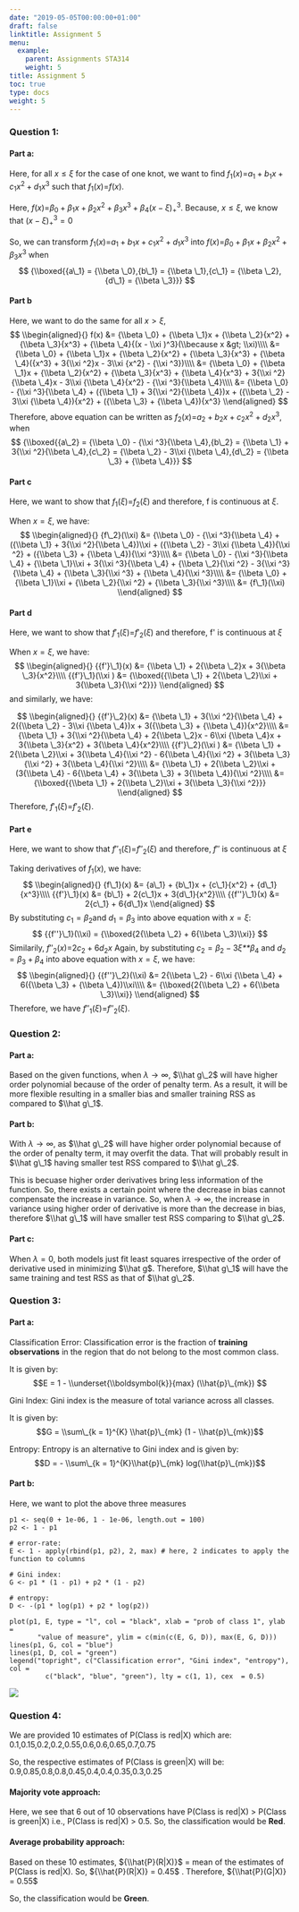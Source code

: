 ```yaml
---
date: "2019-05-05T00:00:00+01:00"
draft: false
linktitle: Assignment 5
menu:
  example:
    parent: Assignments STA314
    weight: 5
title: Assignment 5
toc: true
type: docs
weight: 5
---
```


### Question 1:

#### Part a:

Here, for all *x* ≤ *ξ* for the case of one knot, we want to find
*f*<sub>1</sub>(*x*)=*a*<sub>1</sub> + *b*<sub>1</sub>*x* + *c*<sub>1</sub>*x*<sup>2</sup> + *d*<sub>1</sub>*x*<sup>3</sup>
such that *f*<sub>1</sub>(*x*)=*f*(*x*).

Here,
*f*(*x*)=*β*<sub>0</sub> + *β*<sub>1</sub>*x* + *β*<sub>2</sub>*x*<sup>2</sup> + *β*<sub>3</sub>*x*<sup>3</sup> + *β*<sub>4</sub>(*x* − *ξ*)<sub>+</sub><sup>3</sup>.
Because, *x* ≤ *ξ*, we know that (*x* − *ξ*)<sub>+</sub><sup>3</sup> = 0

So, we can transform
*f*<sub>1</sub>(*x*)=*a*<sub>1</sub> + *b*<sub>1</sub>*x* + *c*<sub>1</sub>*x*<sup>2</sup> + *d*<sub>1</sub>*x*<sup>3</sup>
into
*f*(*x*)=*β*<sub>0</sub> + *β*<sub>1</sub>*x* + *β*<sub>2</sub>*x*<sup>2</sup> + *β*<sub>3</sub>*x*<sup>3</sup>
when
$$
{\\boxed{{a\_1} = {\\beta \_0},{b\_1} = {\\beta \_1},{c\_1} = {\\beta \_2},{d\_1} = {\\beta \_3}}}
$$

#### Part b

Here, we want to do the same for all *x* &gt; *ξ*,
$$
\\begin{aligned}{}
f(x) &= {\\beta \_0} + {\\beta \_1}x + {\\beta \_2}{x^2} + {\\beta \_3}{x^3} + {\\beta \_4}{(x - \\xi )^3}(\\because x &gt; \\xi)\\\\
&= {\\beta \_0} + {\\beta \_1}x + {\\beta \_2}{x^2} + {\\beta \_3}{x^3} + {\\beta \_4}({x^3} + 3{\\xi ^2}x - 3\\xi {x^2} - {\\xi ^3})\\\\
&= {\\beta \_0} + {\\beta \_1}x + {\\beta \_2}{x^2} + {\\beta \_3}{x^3} + {\\beta \_4}{x^3} + 3{\\xi ^2}{\\beta \_4}x - 3\\xi {\\beta \_4}{x^2} - {\\xi ^3}{\\beta \_4}\\\\
&= {\\beta \_0} - {\\xi ^3}{\\beta \_4} + ({\\beta \_1} + 3{\\xi ^2}{\\beta \_4})x + ({\\beta \_2} - 3\\xi {\\beta \_4}){x^2} + ({\\beta \_3} + {\\beta \_4}){x^3}
\\end{aligned}
$$
 Therefore, above equation can be written as
*f*<sub>2</sub>(*x*)=*a*<sub>2</sub> + *b*<sub>2</sub>*x* + *c*<sub>2</sub>*x*<sup>2</sup> + *d*<sub>2</sub>*x*<sup>3</sup>,
when
$$
{\\boxed{{a\_2} = {\\beta \_0} - {\\xi ^3}{\\beta \_4},{b\_2} = {\\beta \_1} + 3{\\xi ^2}{\\beta \_4},{c\_2} = {\\beta \_2} - 3\\xi {\\beta \_4},{d\_2} = {\\beta \_3} + {\\beta \_4}}}
$$

#### Part c

Here, we want to show that *f*<sub>1</sub>(*ξ*)=*f*<sub>2</sub>(*ξ*) and
therefore, f is continuous at *ξ*.

When *x* = *ξ*, we have:
$$
\\begin{aligned}{}
{f\_2}(\\xi) &= {\\beta \_0} - {\\xi ^3}{\\beta \_4} + ({\\beta \_1} + 3{\\xi ^2}{\\beta \_4})\\xi  + ({\\beta \_2} - 3\\xi {\\beta \_4}){\\xi ^2} + ({\\beta \_3} + {\\beta \_4}){\\xi ^3}\\\\
 &= {\\beta \_0} - {\\xi ^3}{\\beta \_4} + {\\beta \_1}\\xi  + 3{\\xi ^3}{\\beta \_4} + {\\beta \_2}{\\xi ^2} - 3{\\xi ^3}{\\beta \_4} + {\\beta \_3}{\\xi ^3} + {\\beta \_4}{\\xi ^3}\\\\
 &= {\\beta \_0} + {\\beta \_1}\\xi  + {\\beta \_2}{\\xi ^2} + {\\beta \_3}{\\xi ^3}\\\\
 &= {f\_1}(\\xi)
\\end{aligned}
$$

#### Part d

Here, we want to show that *f*′<sub>1</sub>(*ξ*)=*f*′<sub>2</sub>(*ξ*)
and therefore, f' is continuous at *ξ*

When *x* = *ξ*, we have:
$$
\\begin{aligned}{}
{{f'}\_1}(x) &= {\\beta \_1} + 2{\\beta \_2}x + 3{\\beta \_3}{x^2}\\\\
{{f'}\_1}(\\xi ) &= {\\boxed{{\\beta \_1} + 2{\\beta \_2}\\xi  + 3{\\beta \_3}{\\xi ^2}}}
\\end{aligned}
$$
 and similarly, we have:

$$
\\begin{aligned}{}
{{f'}\_2}(x) &= {\\beta \_1} + 3{\\xi ^2}{\\beta \_4} + 2({\\beta \_2} - 3\\xi {\\beta \_4})x + 3({\\beta \_3} + {\\beta \_4}){x^2}\\\\
 &= {\\beta \_1} + 3{\\xi ^2}{\\beta \_4} + 2{\\beta \_2}x - 6\\xi {\\beta \_4}x + 3{\\beta \_3}{x^2} + 3{\\beta \_4}{x^2}\\\\
{{f'}\_2}(\\xi ) &= {\\beta \_1} + 2{\\beta \_2}\\xi  + 3{\\beta \_4}{\\xi ^2} - 6{\\beta \_4}{\\xi ^2} + 3{\\beta \_3}{\\xi ^2} + 3{\\beta \_4}{\\xi ^2}\\\\
 &= {\\beta \_1} + 2{\\beta \_2}\\xi  + (3{\\beta \_4} - 6{\\beta \_4} + 3{\\beta \_3} + 3{\\beta \_4}){\\xi ^2}\\\\
 &= {\\boxed{{\\beta \_1} + 2{\\beta \_2}\\xi  + 3{\\beta \_3}{\\xi ^2}}}
\\end{aligned}
$$
 Therefore, *f*′<sub>1</sub>(*ξ*)=*f*′<sub>2</sub>(*ξ*).

#### Part e

Here, we want to show that *f*″<sub>1</sub>(*ξ*)=*f*″<sub>2</sub>(*ξ*)
and therefore, *f*″ is continuous at *ξ*

Taking derivatives of *f*<sub>1</sub>(*x*), we have:
$$
\\begin{aligned}{}
{f\_1}(x) &= {a\_1} + {b\_1}x + {c\_1}{x^2} + {d\_1}{x^3}\\\\
{{f'}\_1}(x) &= {b\_1} + 2{c\_1}x + 3{d\_1}{x^2}\\\\
{{f''}\_1}(x) &= 2{c\_1} + 6{d\_1}x
\\end{aligned}
$$
 By substituting *c*<sub>1</sub> = *β*<sub>2</sub>and
*d*<sub>1</sub> = *β*<sub>3</sub> into above equation with *x* = *ξ*:
$$
{{f''}\_1}(\\xi) = {\\boxed{2{\\beta \_2} + 6{\\beta \_3}\\xi}}
$$
 Similarily,
*f*″<sub>2</sub>(*x*)=2*c*<sub>2</sub> + 6*d*<sub>2</sub>*x*
 Again, by substituting
*c*<sub>2</sub> = *β*<sub>2</sub> − 3*ξ**β*<sub>4</sub> and
*d*<sub>2</sub> = *β*<sub>3</sub> + *β*<sub>4</sub> into above equation
with *x* = *ξ*, we have:
$$
\\begin{aligned}{}
{{f''}\_2}(\\xi) &= 2{\\beta \_2} - 6\\xi {\\beta \_4} + 6({\\beta \_3} + {\\beta \_4})\\xi\\\\
 &= {\\boxed{2{\\beta \_2} + 6{\\beta \_3}\\xi}}
\\end{aligned}
$$
 Therefore, we have *f*″<sub>1</sub>(*ξ*)=*f*″<sub>2</sub>(*ξ*).

### Question 2:

#### Part a:

Based on the given functions, when *λ* → ∞, $\\hat g\_2$ will have
higher order polynomial because of the order of penalty term. As a
result, it will be more flexible resulting in a smaller bias and smaller
training RSS as compared to $\\hat g\_1$.

#### Part b:

With *λ* → ∞, as $\\hat g\_2$ will have higher order polynomial because
of the order of penalty term, it may overfit the data. That will
probably result in $\\hat g\_1$ having smaller test RSS compared to
$\\hat g\_2$.

This is becuase higher order derivatives bring less information of the
function. So, there exists a certain point where the decrease in bias
cannot compensate the increase in variance. So, when *λ* → ∞, the
increase in variance using higher order of derivative is more than the
decrease in bias, therefore $\\hat g\_1$ will have smaller test RSS
comparing to $\\hat g\_2$.

#### Part c:

When *λ* = 0, both models just fit least squares irrespective of the
order of derivative used in minimizing $\\hat g$. Therefore,
$\\hat g\_1$ will have the same training and test RSS as that of
$\\hat g\_2$.

### Question 3:

#### Part a:

Classification Error: Classification error is the fraction of **training
observations** in the region that do not belong to the most common
class.

It is given by:
$$E = 1 - \\underset{\\boldsymbol{k}}{max} (\\hat{p}\_{mk}) $$

Gini Index: Gini index is the measure of total variance across all
classes.

It is given by:
$$G = \\sum\_{k = 1}^{K} \\hat{p}\_{mk} (1 - \\hat{p}\_{mk})$$

Entropy: Entropy is an alternative to Gini index and is given by:
$$D = - \\sum\_{k = 1}^{K}\\hat{p}\_{mk} log(\\hat{p}\_{mk})$$

#### Part b:

Here, we want to plot the above three measures

    p1 <- seq(0 + 1e-06, 1 - 1e-06, length.out = 100)
    p2 <- 1 - p1

    # error-rate:
    E <- 1 - apply(rbind(p1, p2), 2, max) # here, 2 indicates to apply the function to columns

    # Gini index:
    G <- p1 * (1 - p1) + p2 * (1 - p2)

    # entropy:
    D <- -(p1 * log(p1) + p2 * log(p2))

    plot(p1, E, type = "l", col = "black", xlab = "prob of class 1", ylab = 
           "value of measure", ylim = c(min(c(E, G, D)), max(E, G, D)))
    lines(p1, G, col = "blue")
    lines(p1, D, col = "green")
    legend("topright", c("Classification error", "Gini index", "entropy"), col = 
             c("black", "blue", "green"), lty = c(1, 1), cex  = 0.5)

<img src="/img/3b-1.png"  />

### Question 4:

We are provided 10 estimates of P(Class is red|X) which are:
0.1,0.15,0.2,0.2,0.55,0.6,0.6,0.65,0.7,0.75

So, the respective estimates of P(Class is green|X) will be:
0.9,0.85,0.8,0.8,0.45,0.4,0.4,0.35,0.3,0.25

#### Majority vote approach:

Here, we see that 6 out of 10 observations have P(Class is red|X) &gt;
P(Class is green|X) i.e., P(Class is red|X) &gt; 0.5. So, the
classification would be **Red**.

#### Average probability approach:

Based on these 10 estimates, ${\\hat{P}(R|X)}$ = mean of the estimates
of P(Class is red|X). So, ${\\hat{P}(R|X)} = 0.45$ . Therefore,
${\\hat{P}(G|X)} = 0.55$

So, the classification would be **Green**.
